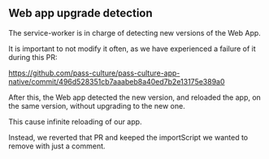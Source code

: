 ## Web app upgrade detection

The service-worker is in charge of detecting new versions of the Web App.

It is important to not modify it often, as we have experienced a failure of it during this PR:

https://github.com/pass-culture/pass-culture-app-native/commit/496d528351cb7aaabeb8a40ed7b2e13175e389a0

After this, the Web app detected the new version, and reloaded the app, on the same version, without upgrading to the new one.

This cause infinite reloading of our app. 

Instead, we reverted that PR and keeped the importScript we wanted to remove with just a comment.
